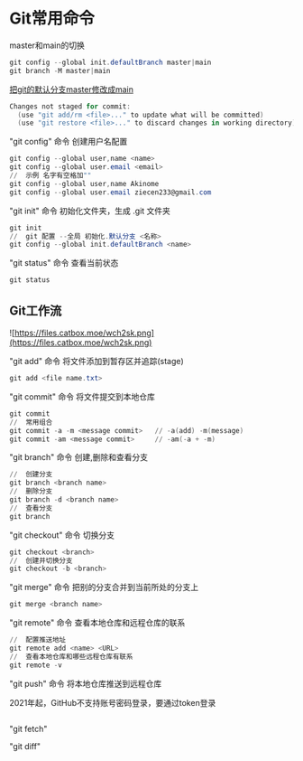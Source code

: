 # Git常用命令

master和main的切换

```PowerShell
git config --global init.defaultBranch master|main
git branch -M master|main
```

[把git的默认分支master修改成main](https://zhuanlan.zhihu.com/p/455988463)

```PowerShell
Changes not staged for commit:
  (use "git add/rm <file>..." to update what will be committed)
  (use "git restore <file>..." to discard changes in working directory)
```

"git config" 命令 创建用户名配置

```PowerShell
git config --global user,name <name>
git config --global user.email <email>
//  示例 名字有空格加""
git config --global user,name Akinome
git config --global user.email ziecen233@gmail.com
```

"git init" 命令 初始化文件夹，生成 .git 文件夹

```PowerShell
git init
//  git 配置 --全局 初始化.默认分支 <名称>
git config --global init.defaultBranch <name>
```

"git status" 命令 查看当前状态

```PowerShell
git status
```

## Git工作流

![https://files.catbox.moe/wch2sk.png](https://files.catbox.moe/wch2sk.png)

"git add" 命令 将文件添加到暂存区并追踪(stage)

```PowerShell
git add <file name.txt>
```

"git commit" 命令 将文件提交到本地仓库

```PowerShell
git commit
//  常用组合
git commit -a -m <message commit>   // -a(add) -m(message)
git commit -am <message commit>     // -am(-a + -m)
```

"git branch" 命令 创建,删除和查看分支

```PowerShell
//  创建分支
git branch <branch name>
//  删除分支
git branch -d <branch name>
//  查看分支
git branch
```

"git checkout" 命令 切换分支

```PowerShell
git checkout <branch>
//  创建并切换分支
git checkout -b <branch>
```

"git merge" 命令 把别的分支合并到当前所处的分支上

```PowerShell
git merge <branch name>
```

"git remote" 命令 查看本地仓库和远程仓库的联系

```PowerShell
//  配置推送地址
git remote add <name> <URL>
//  查看本地仓库和哪些远程仓库有联系
git remote -v
```

"git push" 命令 将本地仓库推送到远程仓库

2021年起，GitHub不支持账号密码登录，要通过token登录

```PowerShell

```

"git fetch"

"git diff"
